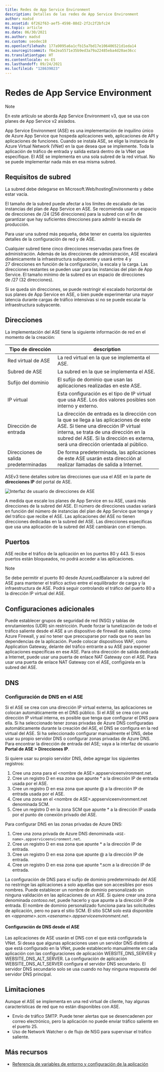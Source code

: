 ```yaml
---
title: Redes de App Service Environment
description: Detalles de las redes de App Service Environment
author: madsd
ms.assetid: 6f262f63-aef5-4598-88d2-2f2c2f2bfc24
ms.topic: article
ms.date: 06/30/2021
ms.author: madsd
ms.custom: seodec18
ms.openlocfilehash: 177a9095a6a1cfb15a7bd17e106406521d1eda14
ms.sourcegitcommit: f6e2ea5571e35b9ed3a79a22485eba4d20ae36cc
ms.translationtype: HT
ms.contentlocale: es-ES
ms.lasthandoff: 09/24/2021
ms.locfileid: "128639023"
---
```

# <a name="app-service-environment-networking"></a>Redes de App Service Environment

> [!NOTE]
> En este artículo se aborda App Service Environment v3, que se usa con planes de App Service v2 aislados.
> 


App Service Environment (ASE) es una implementación de inquilino único de Azure App Service que hospeda aplicaciones web, aplicaciones de API y aplicaciones de funciones. Cuando se instala ASE, se elige la instancia de Azure Virtual Network (VNet) en la que desea que se implemente. Toda la aplicación de tráfico de entrada y salida estará dentro de la VNet que especifique. El ASE se implementa en una sola subred de la red virtual. No se puede implementar nada más en esa misma subred.

## <a name="subnet-requirements"></a>Requisitos de subred

La subred debe delegarse en Microsoft.Web/hostingEnvironments y debe estar vacía.

El tamaño de la subred puede afectar a los límites de escalado de las instancias del plan de App Service en ASE. Se recomienda usar un espacio de direcciones de /24 (256 direcciones) para la subred con el fin de garantizar que hay suficientes direcciones para admitir la escala de producción.

Para usar una subred más pequeña, debe tener en cuenta los siguientes detalles de la configuración de red y de ASE.

Cualquier subred tiene cinco direcciones reservadas para fines de administración. Además de las direcciones de administración, ASE escalará dinámicamente la infraestructura subyacente y usará entre 4 y 27 direcciones en función de la configuración, la escala y la carga. Las direcciones restantes se pueden usar para las instancias del plan de App Service. El tamaño mínimo de la subred es un espacio de direcciones de /27 (32 direcciones).

Si se queda sin direcciones, se puede restringir el escalado horizontal de sus planes de App Service en ASE, o bien puede experimentar una mayor latencia durante cargas de tráfico intensivas si no se puede escalar la infraestructura subyacente.

## <a name="addresses"></a>Direcciones 

La implementación del ASE tiene la siguiente información de red en el momento de la creación:

| Tipo de dirección | description |
|--------------|-------------|
| Red virtual de ASE | La red virtual en la que se implementa el ASE. |
| Subred de ASE | La subred en la que se implementa el ASE. |
| Sufijo del dominio | El sufijo de dominio que usan las aplicaciones realizadas en este ASE. |
| IP virtual | Esta configuración es el tipo de IP virtual que usa ASE. Los dos valores posibles son interno y externo. |
| Dirección de entrada | La dirección de entrada es la dirección con la que se llega a las aplicaciones de este ASE. Si tiene una dirección IP virtual interna, se trata de una dirección en la subred del ASE. Si la dirección es externa, será una dirección orientada al público. |
| Direcciones de salida predeterminadas | De forma predeterminada, las aplicaciones de este ASE usarán esta dirección al realizar llamadas de salida a Internet. |

ASEv3 tiene detalles sobre las direcciones que usa el ASE en la parte de **direcciones IP** del portal de ASE.

![Interfaz de usuario de direcciones de ASE](./media/networking/networking-ip-addresses.png)

A medida que escale los planes de App Service en su ASE, usará más direcciones de la subred del ASE. El número de direcciones usadas variará en función del número de instancias del plan de App Service que tenga y del tráfico que recibe el ASE. Las aplicaciones del ASE no tienen direcciones dedicadas en la subred del ASE. Las direcciones específicas que usa una aplicación de la subred del ASE cambiarán con el tiempo.

## <a name="ports"></a>Puertos

ASE recibe el tráfico de la aplicación en los puertos 80 y 443. Si esos puertos están bloqueados, no podrá acceder a las aplicaciones. 

> [!NOTE]
> Se debe permitir el puerto 80 desde AzureLoadBalancer a la subred del ASE para mantener el tráfico activo entre el equilibrador de carga y la infraestructura de ASE. Podrá seguir controlando el tráfico del puerto 80 a la dirección IP virtual del ASE.
> 

## <a name="extra-configurations"></a>Configuraciones adicionales

Puede establecer grupos de seguridad de red (NSG) y tablas de enrutamientos (UDR) sin restricción. Puede forzar la tunelización de todo el tráfico saliente desde el ASE a un dispositivo de firewall de salida, como Azure Firewall, y así no tener que preocuparse por nada que no sean las dependencias de la aplicación. Puede colocar dispositivos WAF, como Application Gateway, delante del tráfico entrante a su ASE para exponer aplicaciones específicas en ese ASE. Para otra dirección de salida dedicada a Internet, puede usar una puerta de enlace NAT Gateway con el ASE. Para usar una puerta de enlace NAT Gateway con el ASE, configúrela en la subred del ASE. 

## <a name="dns"></a>DNS

### <a name="dns-configuration-to-your-ase"></a>Configuración de DNS en el ASE

Si el ASE se crea con una dirección IP virtual externa, las aplicaciones se colocan automáticamente en el DNS público. Si el ASE se crea con una dirección IP virtual interna, es posible que tenga que configurar el DNS para ella. Si ha seleccionado tener zonas privadas de Azure DNS configuradas automáticamente durante la creación del ASE, el DNS se configura en la red virtual del ASE. Si ha seleccionado configurar manualmente el DNS, debe usar su propio servidor DNS o configurar zonas privadas de Azure DNS. Para encontrar la dirección de entrada del ASE; vaya a la interfaz de usuario **Portal de ASE > Direcciones IP**. 

Si quiere usar su propio servidor DNS, debe agregar los siguientes registros:

1. Cree una zona para el &lt;nombre de ASE&gt;.appserviceenvironment.net.
1. Cree un registro D en esa zona que apunte * a la dirección IP de entrada usada por el ASE.
1. Cree un registro D en esa zona que apunte @ a la dirección IP de entrada usada por el ASE.
1. Cree una zona en el &lt;nombre de ASE&gt;.appserviceenvironment.net denominada SCM.
1. Cree un registro D en la zona SCM que apunte * a la dirección IP usada por el punto de conexión privado del ASE.

Para configurar DNS en las zonas privadas de Azure DNS:

1. Cree una zona privada de Azure DNS denominada `<ASE-name>.appserviceenvironment.net`.
1. Cree un registro D en esa zona que apunte * a la dirección IP de entrada.
1. Cree un registro D en esa zona que apunte @ a la dirección IP de entrada.
1. Cree un registro D en esa zona que apunte *.scm a la dirección IP de entrada.

La configuración de DNS para el sufijo de dominio predeterminado del ASE no restringe las aplicaciones a solo aquellas que son accesibles por esos nombres. Puede establecer un nombre de dominio personalizado sin ninguna validación en las aplicaciones de un ASE. Si quiere crear una zona denominada *contoso.net*, puede hacerlo y que apunte a la dirección IP de entrada. El nombre de dominio personalizado funciona para las solicitudes de aplicación, pero no para el sitio SCM. El sitio SCM solo está disponible en *&lt;appname&gt;.scm.&lt;asename&gt;.appserviceenvironment.net*. 

#### <a name="dns-configuration-from-your-ase"></a>Configuración de DNS desde el ASE

Las aplicaciones de ASE usarán el DNS con el que está configurada la VNet. Si desea que algunas aplicaciones usen un servidor DNS distinto al que está configurado en la VNet, puede establecerlo manualmente en cada aplicación con las configuraciones de aplicación WEBSITE_DNS_SERVER y WEBSITE_DNS_ALT_SERVER. La configuración de aplicación WEBSITE_DNS_ALT_SERVER configura el servidor DNS secundario. El servidor DNS secundario solo se usa cuando no hay ninguna respuesta del servidor DNS principal. 

## <a name="limitations"></a>Limitaciones

Aunque el ASE se implementa en una red virtual de cliente, hay algunas características de red que no están disponibles con ASE. 

* Envío de tráfico SMTP. Puede tener alertas que se desencadenen por correo electrónico, pero la aplicación no puede enviar tráfico saliente en el puerto 25.
* Uso de Network Watcher o de flujo de NSG para supervisar el tráfico saliente.

## <a name="more-resources"></a>Más recursos

- [Referencia de variables de entorno y configuración de la aplicación](../reference-app-settings.md)